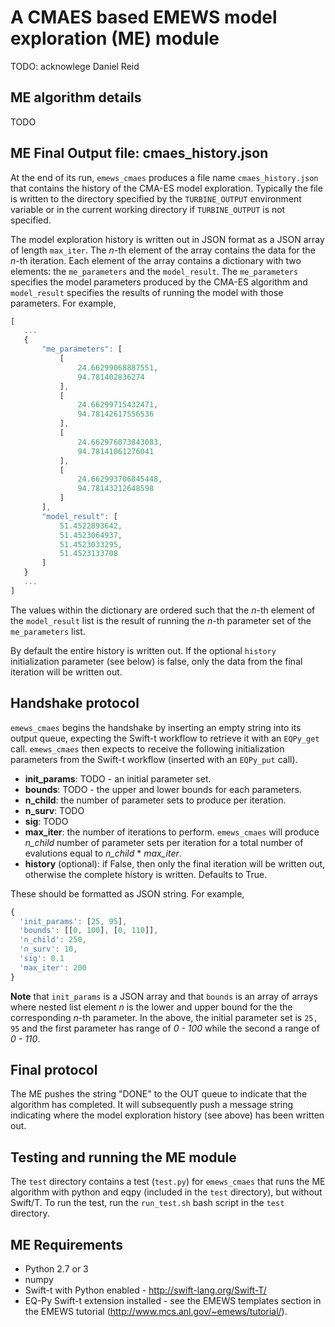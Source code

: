 # A CMAES based EMEWS model exploration (ME) module #

TODO: acknowlege Daniel Reid


## ME algorithm details ##

TODO

## ME Final Output file: cmaes_history.json

At the end of its run, `emews_cmaes` produces a file name `cmaes_history.json`
that contains the history of the CMA-ES model exploration. Typically the file
is written to the directory specified by the `TURBINE_OUTPUT` environment variable
or in the current working directory if `TURBINE_OUTPUT` is not specified.

The model exploration history is written out in JSON format as a JSON
array of length `max_iter`. The *n*-th element of the array contains the
data for the *n*-th iteration. Each element of the array contains a
dictionary with two elements: the `me_parameters` and the `model_result`.
The `me_parameters` specifies the model parameters produced by the CMA-ES
algorithm and `model_result` specifies the results of running the model
with those parameters. For example,

```javascript
[
   ...
   {
       "me_parameters": [
           [
               24.66299068887551,
               94.781402836274
           ],
           [
               24.66299715432471,
               94.78142617556536
           ],
           [
               24.662976073843083,
               94.78141061276041
           ],
           [
               24.662993706845448,
               94.78143212648598
           ]
       ],
       "model_result": [
           51.4522893642,
           51.4523064937,
           51.4523033295,
           51.4523133708
       ]
   }
   ...
]
```

The values within the dictionary are ordered such that the *n*-th element
of the `model_result` list is the result of running the *n*-th parameter set
of the `me_parameters` list.

By default the entire history is written out. If the optional `history` initialization
parameter (see below) is false, only the data from the final iteration will
be written out.

## Handshake protocol ##
`emews_cmaes` begins the handshake by inserting an empty string into its
output queue, expecting the Swift-t workflow to retrieve it with an
`EQPy_get` call. `emews_cmaes` then expects to receive the following
initialization parameters from the Swift-t workflow (inserted with an
`EQPy_put` call).

* **init_params**: TODO - an initial parameter set.
* **bounds**: TODO - the upper and lower bounds for each parameters.
* **n_child**: the number of parameter sets to produce per iteration.
* **n_surv**: TODO
* **sig**: TODO
* **max_iter**: the number of iterations to perform. `emews_cmaes` will produce
 _n_child_ number of parameter sets per iteration for a total number of
 evalutions equal to *n_child* \* *max_iter*.
* **history** (optional): if False, then only the final iteration will be
written out, otherwise the complete history is written. Defaults to True.


These should be formatted as JSON string. For example,

```javascript
{
  'init_params': [25, 95],
  'bounds': [[0, 100], [0, 110]],
  'n_child': 250,
  'n_surv': 10,
  'sig': 0.1
  'max_iter': 200
}
```

**Note** that `init_params` is a JSON array and that `bounds` is an array of
arrays where nested list element *n* is the lower and upper bound for the
the corresponding *n*-th parameter. In the above, the initial parameter set is
`25, 95` and the first parameter has range of *0 - 100* while the second a
range of *0 - 110*.

## Final protocol ##
The ME pushes the string "DONE" to the OUT queue to indicate that the algorithm
has completed. It will subsequently push a message string indicating where the
model exploration history (see above) has been written out.


## Testing and running the ME module
The `test` directory contains a test (`test.py`) for `emews_cmaes` that runs
the ME algorithm with python and eqpy (included in the `test` directory), but
without Swift/T. To run the test, run the `run_test.sh` bash script in the
`test` directory.

## ME Requirements ##

* Python 2.7 or 3
* numpy
* Swift-t with Python enabled - http://swift-lang.org/Swift-T/
* EQ-Py Swift-t extension installed - see the EMEWS templates section in the
EMEWS tutorial (http://www.mcs.anl.gov/~emews/tutorial/).
